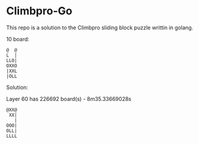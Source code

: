 Climbpro-Go
===========

This repo is a solution to the Climbpro sliding block puzzle writtin in golang.

10 board:

```
@  @
L  |
LLO|
OXXO
|XXL
|OLL
```

Solution:

Layer 60 has 226692 board(s) - 8m35.33669028s
```
@XX@
 XX|
   |
OOO|
OLL|
LLLL
```
